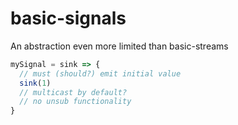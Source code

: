 # basic-signals

An abstraction even more limited than basic-streams

```js
mySignal = sink => {
  // must (should?) emit initial value
  sink(1)
  // multicast by default?
  // no unsub functionality
}
```
